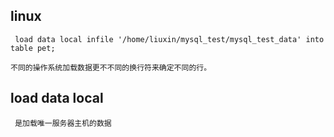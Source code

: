 ## linux

```
 load data local infile '/home/liuxin/mysql_test/mysql_test_data' into table pet;
```

```
不同的操作系统加载数据更不不同的换行符来确定不同的行。

```

## load data local
```
 是加载唯一服务器主机的数据
``` 
